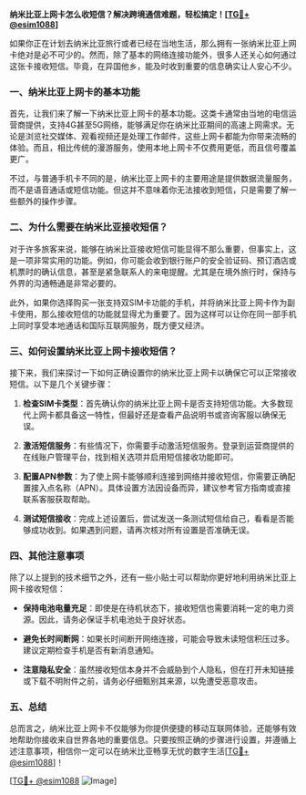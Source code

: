 **纳米比亚上网卡怎么收短信？解决跨境通信难题，轻松搞定！[[TG💪+ @esim1088](https://t.me/s/esim1088)]**

如果你正在计划去纳米比亚旅行或者已经在当地生活，那么拥有一张纳米比亚上网卡绝对是必不可少的。然而，除了基本的网络连接功能外，很多人还关心如何通过这张卡接收短信。毕竟，在异国他乡，能及时收到重要的信息确实让人安心不少。

### 一、纳米比亚上网卡的基本功能

首先，让我们来了解一下纳米比亚上网卡的基本功能。这类卡通常由当地的电信运营商提供，支持4G甚至5G网络，能够满足你在纳米比亚期间的高速上网需求。无论是浏览社交媒体、观看视频还是处理工作邮件，这些上网卡都能为你带来流畅的体验。而且，相比传统的漫游服务，使用本地上网卡不仅费用更低，而且信号覆盖更广。

不过，与普通手机卡不同的是，纳米比亚上网卡的主要用途是提供数据流量服务，而不是语音通话或短信功能。但这并不意味着你无法接收到短信，只是需要了解一些额外的操作步骤。

### 二、为什么需要在纳米比亚接收短信？

对于许多旅客来说，能够在纳米比亚接收短信可能显得不那么重要，但事实上，这是一项非常实用的功能。例如，你可能会收到银行账户的安全验证码、预订酒店或机票时的确认信息，甚至是紧急联系人的来电提醒。尤其是在境外旅行时，保持与外界的沟通畅通是非常必要的。

此外，如果你选择购买一张支持双SIM卡功能的手机，并将纳米比亚上网卡作为副卡使用，那么接收短信的功能就显得尤为重要了。因为这样可以让你在同一部手机上同时享受本地通话和国际互联网服务，既方便又经济。

### 三、如何设置纳米比亚上网卡接收短信？

接下来，我们来探讨一下如何正确设置你的纳米比亚上网卡以确保它可以正常接收短信。以下是几个关键步骤：

1. **检查SIM卡类型**：首先确认你的纳米比亚上网卡是否支持短信功能。大多数现代上网卡都具备这一特性，但最好还是查看产品说明书或咨询客服以确保无误。

2. **激活短信服务**：有些情况下，你需要手动激活短信服务。登录到运营商提供的在线账户管理平台，找到相关选项并启用短信接收功能即可。

3. **配置APN参数**：为了使上网卡能够顺利连接到网络并接收短信，你需要正确配置接入点名称（APN）。具体设置方法因设备而异，建议参考官方指南或直接联系客服获取帮助。

4. **测试短信接收**：完成上述设置后，尝试发送一条测试短信给自己，看看是否能够成功收到。如果遇到问题，请再次核对所有设置是否准确无误。

### 四、其他注意事项

除了以上提到的技术细节之外，还有一些小贴士可以帮助你更好地利用纳米比亚上网卡接收短信：

- **保持电池电量充足**：即使是在待机状态下，接收短信也需要消耗一定的电力资源。因此，请务必保证手机电池处于良好状态。
  
- **避免长时间断网**：如果长时间断开网络连接，可能会导致未读短信积压过多。建议定期检查手机是否有新消息通知。

- **注意隐私安全**：虽然接收短信本身并不会威胁到个人隐私，但在打开未知链接或下载不明附件之前，请务必仔细甄别其来源，以免遭受恶意攻击。

### 五、总结

总而言之，纳米比亚上网卡不仅能够为你提供便捷的移动互联网体验，还能够有效地帮助你接收来自世界各地的重要信息。只要按照正确的步骤进行设置，并遵循上述注意事项，相信你一定可以在纳米比亚畅享无忧的数字生活[[TG💪+ @esim1088](https://t.me/s/esim1088)]！

[[TG💪+ @esim1088](https://t.me/s/esim1088) ![Image](https://i.postimg.cc/4NQfJmqS/Snipaste-2025-05-13-00-14-12.png)]